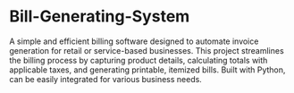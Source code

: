# Bill-Generating-System
A simple and efficient billing software designed to automate invoice generation for retail or service-based businesses. This project streamlines the billing process by capturing product details, calculating totals with applicable taxes, and generating printable, itemized bills. Built with Python, can be easily integrated for various business needs.
